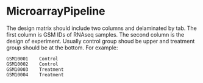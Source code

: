 # MicroarrayPipeline

The design matrix should include two columns and delaminated by tab. The first column is GSM IDs of RNAseq samples. The second column is the design of experiment. Usually control group shoud be upper and treatment group should be at the bottom. For example:
```
GSM10001	Control
GSM10002	Control
GSM10003	Treatment
GSM10004	Treatment
```
